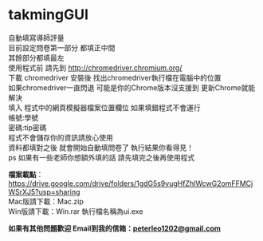 # takmingGUI
自動填寫導師評量<br>
目前設定問卷第一部分 都填正中間 <br>
其餘部分都填最左<br>
使用程式前 請先到 http://chromedriver.chromium.org/<br>
下載 chromedriver 安裝後 找出chromedriver執行檔在電腦中的位置 <br>
如果chromedriver一直閃退 可能是你的Chrome版本沒支援到 更新Chrome就能解決 <br>
填入 程式中的網頁模擬器檔案位置欄位 如果填錯程式不會運行<br>
帳號:學號<br>
密碼:tip密碼<br>
程式不會儲存你的資訊請放心使用<br>
資料都填對之後 就會開始自動填問卷了 執行結果你看得見！<br>
ps 如果有一些老師你想額外填的話 請先填完之後再使用程式 <br>

<b>檔案載點</b>：https://drive.google.com/drive/folders/1gdG5s9vugHfZhIWcwG2omFFMCjWSrXJ5?usp=sharing <br>
Mac版請下載：Mac.zip<br>
Win版請下載：Win.rar 執行檔名稱為ui.exe<br>

<b>如果有其他問題歡迎 Email到我的信箱：peterleo1202@gmail.com</b>
